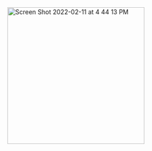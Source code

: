 <img width="310" alt="Screen Shot 2022-02-11 at 4 44 13 PM" src="https://user-images.githubusercontent.com/118585642/202834806-c85e40e0-26fa-4170-90bc-62758689d2e2.png">
